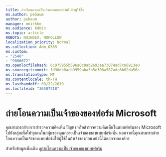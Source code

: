 ```yaml
---
title: ถ่ายโอนความเป็นเจ้าของแบบฟอร์มไปยังผู้ใช้อื่น
ms.author: pebaum
author: pebaum
manager: mnirkhe
ms.audience: Admin
ms.topic: article
ROBOTS: NOINDEX, NOFOLLOW
localization_priority: Normal
ms.collection: Adm_O365
ms.custom:
- "2548"
- "9000672"
ms.openlocfilehash: 6c975955b596a0c8ab2693aa73074ad7c86913e0
ms.sourcegitcommit: 1d98db8acb9959aba3b5e308a567ade6b62da56c
ms.translationtype: MT
ms.contentlocale: th-TH
ms.lasthandoff: 08/22/2019
ms.locfileid: "36507218"
---
```

# <a name="transfer-ownership-of-a-microsoft-form"></a>ถ่ายโอนความเป็นเจ้าของของฟอร์ม Microsoft

คุณสามารถย้ายการสำรวจความคิดเห็น ปัญหา หรือสำรวจความคิดเห็นในแบบฟอร์มของ Microsoft ไปยังกลุ่มเพื่อให้ทุกคนในกลุ่มของคุณกลายเป็นเจ้าของของแบบฟอร์มนั้น นอกจากนี้คุณสามารถถ่ายโอนความเป็นเจ้าของแบบฟอร์มให้ผู้ใช้อื่นถ้าเจ้าของก่อนหน้านี้ได้ออกจากองค์กร

สำหรับข้อมูลเพิ่มเติม ดู[ถ่ายโอนความเป็นเจ้าของของแบบฟอร์ม](https://support.office.com/article/Transfer-ownership-of-a-form-921a6361-a4e5-44ea-bce9-c4ed63aa54b4)